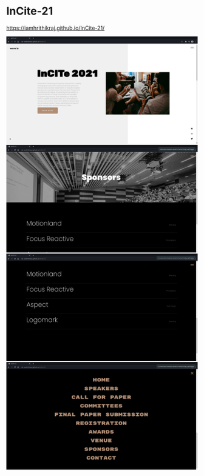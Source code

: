 # InCite-21
https://iamhrithikraj.github.io/InCite-21/

<img src="2021-03-17-035321_1920x1080_scrot.png" />
<img src="2021-03-17-035326_1920x1080_scrot.png" />
<img src="2021-03-17-035328_1920x1080_scrot.png" />
<img src="2021-03-17-035332_1920x1080_scrot.png" />
